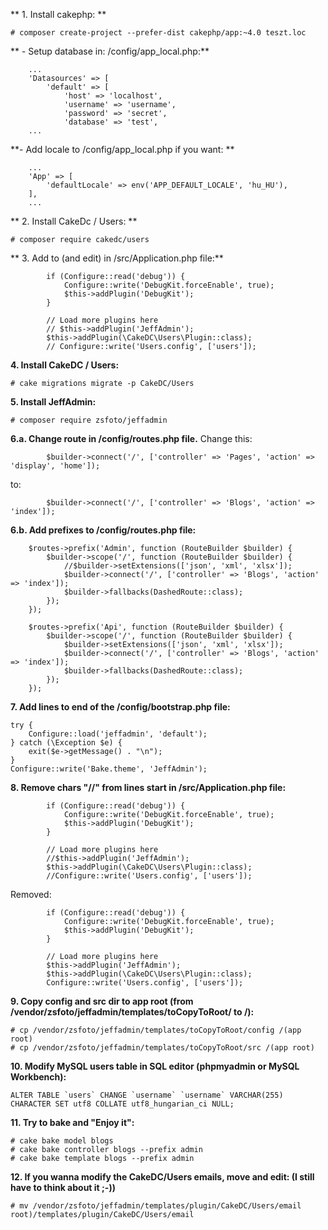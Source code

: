 ** 1. Install cakephp: **

```
# composer create-project --prefer-dist cakephp/app:~4.0 teszt.loc
```

** - Setup database in: /config/app_local.php:**
```
	...
    'Datasources' => [
        'default' => [
            'host' => 'localhost',
            'username' => 'username',
            'password' => 'secret',
            'database' => 'test',
    ...
```

**- Add locale to /config/app_local.php if you want: **
```
    ...
    'App' => [
        'defaultLocale' => env('APP_DEFAULT_LOCALE', 'hu_HU'),
    ],
    ...
```


** 2. Install CakeDc / Users: **

```
# composer require cakedc/users
```


** 3. Add to (and edit) in /src/Application.php file:**
```
        if (Configure::read('debug')) {
            Configure::write('DebugKit.forceEnable', true);
            $this->addPlugin('DebugKit');
        }

        // Load more plugins here
        // $this->addPlugin('JeffAdmin');
        $this->addPlugin(\CakeDC\Users\Plugin::class);
        // Configure::write('Users.config', ['users']);
```

**4. Install CakeDC / Users:**
```
# cake migrations migrate -p CakeDC/Users
```

**5. Install JeffAdmin:**
```
# composer require zsfoto/jeffadmin
```

**6.a. Change route in /config/routes.php file.**
Change this:
```
        $builder->connect('/', ['controller' => 'Pages', 'action' => 'display', 'home']);
```
to:
```
        $builder->connect('/', ['controller' => 'Blogs', 'action' => 'index']);
```

**6.b. Add prefixes to /config/routes.php file:**
```
    $routes->prefix('Admin', function (RouteBuilder $builder) {
        $builder->scope('/', function (RouteBuilder $builder) {
            //$builder->setExtensions(['json', 'xml', 'xlsx']);
            $builder->connect('/', ['controller' => 'Blogs', 'action' => 'index']);
            $builder->fallbacks(DashedRoute::class);
        });
    });

    $routes->prefix('Api', function (RouteBuilder $builder) {
        $builder->scope('/', function (RouteBuilder $builder) {
            $builder->setExtensions(['json', 'xml', 'xlsx']);
            $builder->connect('/', ['controller' => 'Blogs', 'action' => 'index']);            
            $builder->fallbacks(DashedRoute::class);
        });
    });
```


**7. Add lines to end of the /config/bootstrap.php file:**
```
try {
    Configure::load('jeffadmin', 'default');
} catch (\Exception $e) {
    exit($e->getMessage() . "\n");
}
Configure::write('Bake.theme', 'JeffAdmin');
```

**8. Remove chars "//" from lines start in /src/Application.php file:**
```
		if (Configure::read('debug')) {
            Configure::write('DebugKit.forceEnable', true);
            $this->addPlugin('DebugKit');
        }

        // Load more plugins here
        //$this->addPlugin('JeffAdmin');
        $this->addPlugin(\CakeDC\Users\Plugin::class);
        //Configure::write('Users.config', ['users']);
```
Removed:
```
		if (Configure::read('debug')) {
            Configure::write('DebugKit.forceEnable', true);
            $this->addPlugin('DebugKit');
        }

        // Load more plugins here
        $this->addPlugin('JeffAdmin');
        $this->addPlugin(\CakeDC\Users\Plugin::class);
        Configure::write('Users.config', ['users']);
```

**9. Copy config and src dir to app root (from /vendor/zsfoto/jeffadmin/templates/toCopyToRoot/ to /):**
```
# cp /vendor/zsfoto/jeffadmin/templates/toCopyToRoot/config /(app root)
# cp /vendor/zsfoto/jeffadmin/templates/toCopyToRoot/src /(app root)
```

**10. Modify MySQL users table in SQL editor (phpmyadmin or MySQL Workbench):**
```
ALTER TABLE `users` CHANGE `username` `username` VARCHAR(255) CHARACTER SET utf8 COLLATE utf8_hungarian_ci NULL; 
```

**11. Try to bake and "Enjoy it":**
```
# cake bake model blogs
# cake bake controller blogs --prefix admin
# cake bake template blogs --prefix admin
```

**12. If you wanna modify the CakeDC/Users emails, move and edit: (I still have to think about it ;-))**
```
# mv /vendor/zsfoto/jeffadmin/templates/plugin/CakeDC/Users/email root)/templates/plugin/CakeDC/Users/email
```

